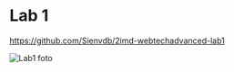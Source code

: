 # Lab 1

https://github.com/Sienvdb/2imd-webtechadvanced-lab1

![Lab1 foto](https://user-images.githubusercontent.com/99871407/154545482-25f5fa4e-06c6-4612-8d03-b23968ead935.png)
